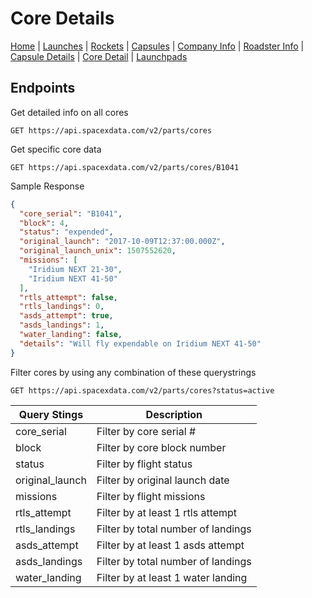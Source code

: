 # Core Details

[Home](https://github.com/r-spacex/SpaceX-API/blob/master/docs/home.md) | [Launches](https://github.com/r-spacex/SpaceX-API/blob/master/docs/launches.md) | [Rockets](https://github.com/r-spacex/SpaceX-API/blob/master/docs/rocket.md) | [Capsules](https://github.com/r-spacex/SpaceX-API/blob/master/docs/capsule.md) | [Company Info](https://github.com/r-spacex/SpaceX-API/blob/master/docs/company_info.md) | [Roadster Info](https://github.com/r-spacex/SpaceX-API/blob/master/docs/roadster.md) | [Capsule Details](https://github.com/r-spacex/SpaceX-API/blob/master/docs/capsule_detail.md) | [Core Detail](https://github.com/r-spacex/SpaceX-API/blob/master/docs/core_detail.md) | [Launchpads](https://github.com/r-spacex/SpaceX-API/blob/master/docs/launchpad.md)

## Endpoints
Get detailed info on all cores
```http
GET https://api.spacexdata.com/v2/parts/cores
```

Get specific core data
```http
GET https://api.spacexdata.com/v2/parts/cores/B1041
```

Sample Response
```json
{
  "core_serial": "B1041",
  "block": 4,
  "status": "expended",
  "original_launch": "2017-10-09T12:37:00.000Z",
  "original_launch_unix": 1507552620,
  "missions": [
    "Iridium NEXT 21-30",
    "Iridium NEXT 41-50"
  ],
  "rtls_attempt": false,
  "rtls_landings": 0,
  "asds_attempt": true,
  "asds_landings": 1,
  "water_landing": false,
  "details": "Will fly expendable on Iridium NEXT 41-50"
}
```

Filter cores by using any combination of these querystrings
```http
GET https://api.spacexdata.com/v2/parts/cores?status=active
```

| Query Stings  | Description |
| ------------- | ------------- |
| core_serial  | Filter by core serial # |
| block  | Filter by core block number  |
| status  | Filter by flight status  |
| original_launch  | Filter by original launch date  |
| missions  | Filter by flight missions  |
| rtls_attempt  | Filter by at least 1 rtls attempt  |
| rtls_landings  | Filter by total number of landings  |
| asds_attempt  | Filter by at least 1 asds attempt  |
| asds_landings  | Filter by total number of landings |
| water_landing  | Filter by at least 1 water landing  |